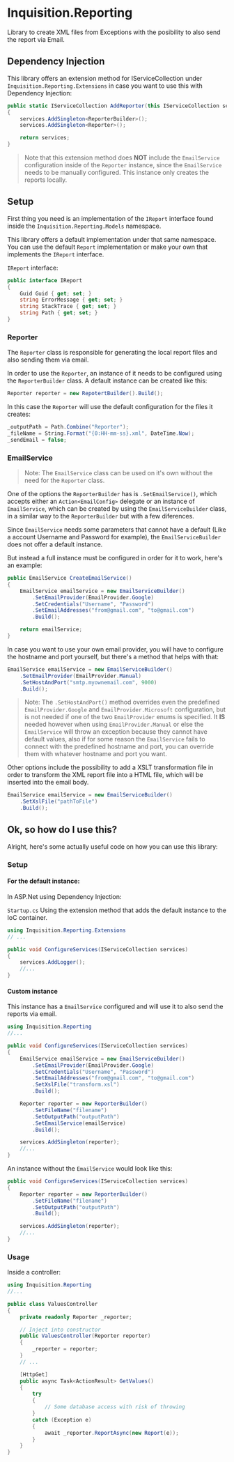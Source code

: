 # Inquisition.Reporting

Library to create XML files from Exceptions with the posibility to also send the report via Email.

## Dependency Injection

This library offers an extension method for IServiceCollection under `Inquisition.Reporting.Extensions` in case you want to use this with Dependency Injection:

```csharp
public static IServiceCollection AddReporter(this IServiceCollection services)
{
    services.AddSingleton<ReporterBuilder>();
    services.AddSingleton<Reporter>();

    return services;
}
```

> Note that this extension method does **NOT** include the `EmailService` configuration inside of the `Reporter` instance, since the `EmailService` needs to be manually configured. This instance only creates the reports locally.

## Setup

First thing you need is an implementation of the `IReport` interface found inside the `Inquisition.Reporting.Models` namespace.

This library offers a default implementation under that same namespace. You can use the default `Report` implementation or make your own that implements the `IReport` interface.

`IReport` interface:

```csharp
public interface IReport
{
    Guid Guid { get; set; }
    string ErrorMessage { get; set; }
    string StackTrace { get; set; }
    string Path { get; set; }
}
```

### Reporter

The `Reporter` class is responsible for generating the local report files and also sending them via email.

In order to use the `Reporter`, an instance of it needs to be configured using the `ReporterBuilder` class. A default instance can be created like this:

```csharp
Reporter reporter = new RepotertBuilder().Build();
```

In this case the `Reporter` will use the default configuration for the files it creates:

```csharp
_outputPath = Path.Combine("Reporter");
_fileName = String.Format("{0:HH-mm-ss}.xml", DateTime.Now);
_sendEmail = false;
```

### EmailService

> Note: The `EmailService` class can be used on it's own without the need for the `Reporter` class.

One of the options the `ReporterBuilder` has is `.SetEmailService()`, which accepts either an `Action<EmailConfig>` delegate or an instance of `EmailService`, which can be created by using the `EmailServiceBuilder` class, in a similar way to the `ReporterBuilder` but with a few diferences.

Since `EmailService` needs some parameters that cannot have a default (Like a account Username and Password for example), the `EmailServiceBuilder` does not offer a default instance.

But instead a full instance must be configured in order for it to work, here's an example:

```csharp
public EmailService CreateEmailService()
{
    EmailService emailService = new EmailServiceBuilder()
        .SetEmailProvider(EmailProvider.Google)
        .SetCredentials("Username", "Password")
        .SetEmailAddresses("from@gmail.com", "to@gmail.com")
        .Build();

    return emailService;
}
```

In case you want to use your own email provider, you will have to configure the hostname and port yourself, but there's a method that helps with that:

```csharp
EmailService emailService = new EmailServiceBuilder()
    .SetEmailProvider(EmailProvider.Manual)
    .SetHostAndPort("smtp.myownemail.com", 9000)
    .Build();
```

> Note: The `.SetHostAndPort()` method overrides even the predefined `EmailProvider.Google` and `EmailProvider.Microsoft` configuration, but is not needed if one of the two `EmailProvider` enums is specified. It **IS** needed however when using `EmailProvider.Manual` or else the `EmailService` will throw an exception because they cannot have default values, also if for some reason the `EmailService` fails to connect with the predefined hostname and port, you can override them with whatever hostname and port you want.

Other options include the possibility to add a XSLT transformation file in order to transform the XML report file into a HTML file, which will be inserted into the email body.

```csharp
EmailService emailService = new EmailServiceBuilder()
    .SetXslFile("pathToFile")
    .Build();
```

## Ok, so how do I use this?

Alright, here's some actually useful code on how you can use this library:

### Setup

#### For the default instance:

In ASP.Net using Dependency Injection:

`Startup.cs`
Using the extension method that adds the default instance to the IoC container.
```csharp
using Inquisition.Reporting.Extensions
// ...

public void ConfigureServices(IServiceCollection services)
{
    services.AddLogger();
    //...
}

```

#### Custom instance

This instance has a `EmailService` configured and will use it to also send the reports via email.

```csharp
using Inquisition.Reporting
//...

public void ConfigureServices(IServiceCollection services)
{
    EmailService emailService = new EmailServiceBuilder()
        .SetEmailProvider(EmailProvider.Google)
        .SetCredentials("Username", "Password")
        .SetEmailAddresses("from@gmail.com", "to@gmail.com")
        .SetXslFile("transform.xsl")
        .Build();

    Reporter reporter = new ReporterBuilder()
        .SetFileName("filename")
        .SetOutputPath("outputPath")
        .SetEmailService(emailService)
        .Build();

    services.AddSingleton(reporter);
    //...
}
```

An instance without the `EmailService` would look like this:

```csharp
public void ConfigureServices(IServiceCollection services)
{
    Reporter reporter = new ReporterBuilder()
        .SetFileName("filename")
        .SetOutputPath("outputPath")
        .Build();

    services.AddSingleton(reporter);
    //...
}
```

### Usage

Inside a controller:

```csharp
using Inquisition.Reporting
//...

public class ValuesController
{
    private readonly Reporter _reporter;

    // Inject into constructor
    public ValuesController(Reporter reporter)
    {
        _reporter = reporter;
    }
    // ...

    [HttpGet]
    public async Task<ActionResult> GetValues()
    {
        try
        {
            // Some database access with risk of throwing
        }
        catch (Exception e)
        {
            await _reporter.ReportAsync(new Report(e));
        }
    }
}
```


